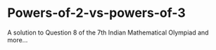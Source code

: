 # Powers-of-2-vs-powers-of-3
A solution to Question 8 of the 7th Indian Mathematical Olympiad and more...
